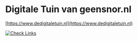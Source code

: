 # Digitale Tuin van geensnor.nl

[https://www.dedigitaletuin.nl](https://www.dedigitaletuin.nl)

[![Check Links](https://github.com/geensnor/DigitaleTuin/actions/workflows/check-links.yaml/badge.svg)](https://github.com/geensnor/DigitaleTuin/actions/workflows/check-links.yaml)
